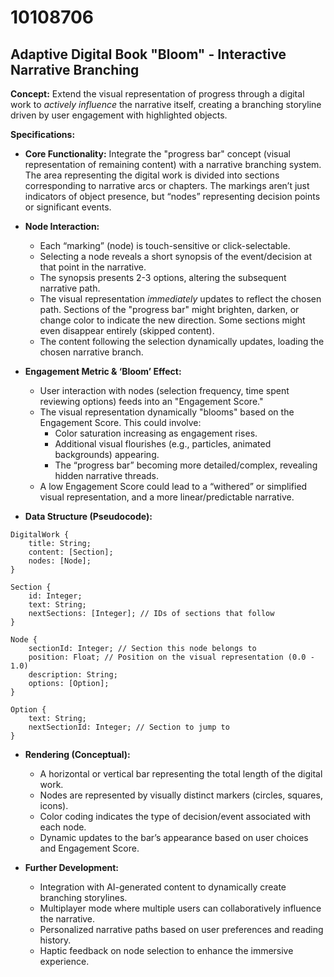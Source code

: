 # 10108706

## Adaptive Digital Book "Bloom" - Interactive Narrative Branching

**Concept:** Extend the visual representation of progress through a digital work to *actively influence* the narrative itself, creating a branching storyline driven by user engagement with highlighted objects.

**Specifications:**

*   **Core Functionality:**  Integrate the "progress bar" concept (visual representation of remaining content) with a narrative branching system. The area representing the digital work is divided into sections corresponding to narrative arcs or chapters. The markings aren’t just indicators of object presence, but “nodes” representing decision points or significant events.

*   **Node Interaction:**
    *   Each “marking” (node) is touch-sensitive or click-selectable.
    *   Selecting a node reveals a short synopsis of the event/decision at that point in the narrative.
    *   The synopsis presents 2-3 options, altering the subsequent narrative path. 
    *   The visual representation *immediately* updates to reflect the chosen path.  Sections of the "progress bar" might brighten, darken, or change color to indicate the new direction.  Some sections might even disappear entirely (skipped content).
    *   The content following the selection dynamically updates, loading the chosen narrative branch.

*   **Engagement Metric & ‘Bloom’ Effect:**
    *   User interaction with nodes (selection frequency, time spent reviewing options) feeds into an "Engagement Score."
    *   The visual representation dynamically "blooms" based on the Engagement Score. This could involve:
        *   Color saturation increasing as engagement rises.
        *   Additional visual flourishes (e.g., particles, animated backgrounds) appearing.
        *   The “progress bar” becoming more detailed/complex, revealing hidden narrative threads.
    *   A low Engagement Score could lead to a “withered” or simplified visual representation, and a more linear/predictable narrative.

*   **Data Structure (Pseudocode):**

```
DigitalWork {
    title: String;
    content: [Section];
    nodes: [Node];
}

Section {
    id: Integer;
    text: String;
    nextSections: [Integer]; // IDs of sections that follow
}

Node {
    sectionId: Integer; // Section this node belongs to
    position: Float; // Position on the visual representation (0.0 - 1.0)
    description: String;
    options: [Option];
}

Option {
    text: String;
    nextSectionId: Integer; // Section to jump to
}
```

*   **Rendering (Conceptual):**
    *   A horizontal or vertical bar representing the total length of the digital work.
    *   Nodes are represented by visually distinct markers (circles, squares, icons).
    *   Color coding indicates the type of decision/event associated with each node.
    *   Dynamic updates to the bar’s appearance based on user choices and Engagement Score.

*   **Further Development:**
    *   Integration with AI-generated content to dynamically create branching storylines.
    *   Multiplayer mode where multiple users can collaboratively influence the narrative.
    *   Personalized narrative paths based on user preferences and reading history.
    *   Haptic feedback on node selection to enhance the immersive experience.